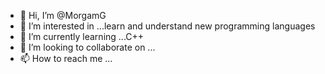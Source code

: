 - 👋 Hi, I’m @MorgamG
- 👀 I’m interested in ...learn and understand new programming languages
- 🌱 I’m currently learning ...C++
- 💞️ I’m looking to collaborate on ...
- 📫 How to reach me ...

<!---
MorgamG/MorgamG is a ✨ special ✨ repository because its `README.md` (this file) appears on your GitHub profile.
You can click the Preview link to take a look at your changes.
--->
